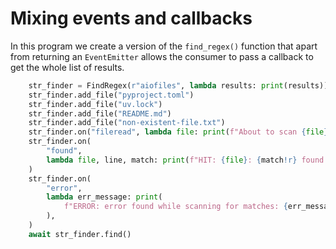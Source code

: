 # Mixing events and callbacks


In this program we create a version of the `find_regex()` function that apart from returning an `EventEmitter` allows the consumer to pass a callback to get the whole list of results.

```python
    str_finder = FindRegex(r"aiofiles", lambda results: print(results))
    str_finder.add_file("pyproject.toml")
    str_finder.add_file("uv.lock")
    str_finder.add_file("README.md")
    str_finder.add_file("non-existent-file.txt")
    str_finder.on("fileread", lambda file: print(f"About to scan {file}"))
    str_finder.on(
        "found",
        lambda file, line, match: print(f"HIT: {file}: {match!r} found in {line!r}"),
    )
    str_finder.on(
        "error",
        lambda err_message: print(
            f"ERROR: error found while scanning for matches: {err_message}",
        ),
    )
    await str_finder.find()
```